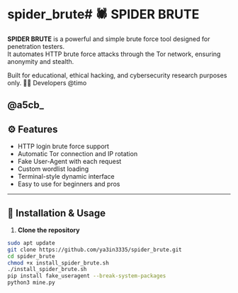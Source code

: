 # spider_brute# 🕷️ SPIDER BRUTE

**SPIDER BRUTE** is a powerful and simple brute force tool designed for penetration testers.  
It automates HTTP brute force attacks through the Tor network, ensuring anonymity and stealth.

Built for educational, ethical hacking, and cybersecurity research purposes only.
👨‍💻 Developers
@timo

@a5cb_
---

## ⚙️ Features

- HTTP login brute force support
- Automatic Tor connection and IP rotation
- Fake User-Agent with each request
- Custom wordlist loading
- Terminal-style dynamic interface
- Easy to use for beginners and pros

---

## 🚀 Installation & Usage

1. **Clone the repository**
```bash
sudo apt update
git clone https://github.com/ya3in3335/spider_brute.git
cd spider_brute
chmod +x install_spider_brute.sh
./install_spider_brute.sh
pip install fake_useragent --break-system-packages
python3 mine.py


